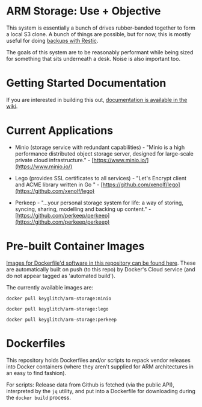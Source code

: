 # ARM Storage: Use + Objective

This system is essentially a bunch of drives rubber-banded together to form a local S3 clone. A bunch
of things are possible, but for now, this is mostly useful for doing [backups with Restic](https://docs.minio.io/docs/restic-with-minio).

The goals of this system are to be reasonably performant while being sized for something that sits underneath a desk. 
Noise is also important too.

# Getting Started Documentation

If you are interested in building this out, [documentation is available in the wiki](https://github.com/davidk/arm-storage/wiki).

# Current Applications

* Minio (storage service with redundant capabilities) - "Minio is a high performance distributed object storage server, designed for
large-scale private cloud infrastructure." - [https://www.minio.io/](https://www.minio.io/)

* Lego (provides SSL certificates to all services) - "Let's Encrypt client and ACME library written in Go " - [https://github.com/xenolf/lego](https://github.com/xenolf/lego)

* Perkeep - "...your personal storage system for life: a way of storing, syncing, sharing, modelling and backing up content." - [https://github.com/perkeep/perkeep](https://github.com/perkeep/perkeep)

# Pre-built Container Images

[Images for Dockerfile'd software in this repository can be found here](https://hub.docker.com/r/keyglitch/arm-storage/tags/). These are automatically built on push (to this repo) by Docker's Cloud service (and do not appear tagged as 'automated build').

The currently available images are:

    docker pull keyglitch/arm-storage:minio

    docker pull keyglitch/arm-storage:lego

    docker pull keyglitch/arm-storage:perkeep

# Dockerfiles

This repository holds Dockerfiles and/or scripts to repack vendor releases into 
Docker containers (where they aren't supplied for ARM architectures in an easy 
to find fashion).

For scripts: Release data from Github is fetched (via the public API), 
interpreted by the `jq` utility, and put into a Dockerfile for downloading
during the `docker build` process.
